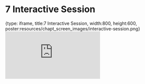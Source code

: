 # 7 Interactive Session
 
{type: iframe, title:7 Interactive Session, width:800, height:600, poster:resources/chapt_screen_images/interactive-session.png}
![](https://hutchdatascience.org/FH_Cluster_101/interactive-session.html)
 

 
